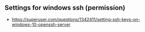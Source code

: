 ## Settings for windows ssh (permission)
* https://superuser.com/questions/1342411/setting-ssh-keys-on-windows-10-openssh-server